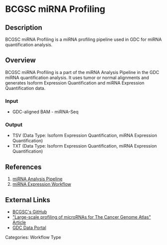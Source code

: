 # BCGSC miRNA Profiling

## Description ##

BCGSC miRNA Profiling is a miRNA profiling pipeline used in GDC for miRNA quantification analysis.

## Overview ##

BCGSC miRNA Profiling is a part of the miRNA Analysis Pipeline in the GDC miRNA quantification analysis. It uses tumor or normal alignments and generates Isoform Expression Quantification and miRNA Expression Quantification data.

### Input

* GDC-aligned BAM - miRNA-Seq

### Output

* TSV (Data Type: Isoform Expression Quantification, miRNA Expression Quantification)
* TXT (Data Type: Isoform Expression Quantification, miRNA Expression Quantification)

## References ##

1. [miRNA Analysis Pipeline](/Data/Bioinformatics_Pipelines/miRNA_Pipeline/)
1. [miRNA Expression Workflow](/Data/Bioinformatics_Pipelines/miRNA_Pipeline/#mirna-expression-workflow)

## External Links ##

* [BCGSC's GitHub](https://github.com/bcgsc/mirna)
* ["Large-scale profiling of microRNAs for The Cancer Genome Atlas" Article](http://nar.oxfordjournals.org/content/early/2015/08/13/nar.gkv808.full)
* [GDC Data Portal](https://portal.gdc.cancer.gov)

Categories: Workflow Type